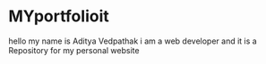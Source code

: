 # MYportfolioit
hello my name is Aditya Vedpathak
i am a web developer
and it is a  Repository for my personal website
